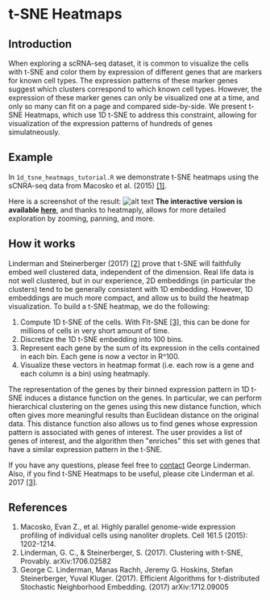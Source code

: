 # t-SNE Heatmaps

## Introduction
When exploring a scRNA-seq dataset, it is common to visualize the cells with
t-SNE and color them by expression of different genes that are markers for
known cell types. The expression patterns of these marker genes suggest which
clusters correspond to which known cell types. However, the expression of these
marker genes can only be visualized one at a time, and only so many can fit on
a page and compared side-by-side. We present t-SNE Heatmaps, which use 1D t-SNE
to address this constraint, allowing for visualization of the expression
patterns of hundreds of genes simulatneously.

## Example
In `1d_tsne_heatmaps_tutorial.R` we demonstrate t-SNE heatmaps using the sCNRA-seq data from Macosko et al. (2015) [[1]](http://www.cell.com/abstract/S0092-8674(15)00549-8).

Here is a screenshot of the result:
![alt text](http://gauss.math.yale.edu/~gcl22/t-sne-heatmaps/Macosko_etal "Example t-SNE heatmap")
**The interactive version is available [here](http://gauss.math.yale.edu/~gcl22/t-sne-heatmaps/Macosko_etal.html)**, and thanks to heatmaply, allows for more detailed exploration by zooming, panning, and more.

## How it works
Linderman and Steinerberger (2017) [[2]](https://arxiv.org/abs/1706.02582) prove that t-SNE will faithfully embed well clustered data, independent of the dimension. Real life data is not well clustered, but in our experience,  2D embeddings (in particular the clusters) tend to be generally consistent with 1D embedding.  However, 1D embeddings are much more compact, and allow us to build the heatmap visualization. To build a t-SNE heatmap, we do the following:

1. Compute 1D t-SNE of the cells. With FIt-SNE [[3]](https://arxiv.org/abs/1712.09005), this can be done for millions of cells in very short amount of time.
2. Discretize the 1D t-SNE embedding into 100 bins.
3. Represent each gene by the sum of its expression in the cells contained in each bin. Each gene is now a vector in R^100.
4. Visualize these vectors in heatmap format (i.e. each row is a gene and each column is a bin) using heatmaply.

The representation of the genes by their binned expression pattern in 1D t-SNE induces a distance function on the genes. In particular, we can perform hierarchical clustering on the genes using this new distance function, which often gives more meaningful results than Euclidean distance on the original data. This distance function also allows us to find genes whose expression pattern is associated with genes of interest. The user provides a list of genes of interest, and the algorithm then "enriches" this set with genes that have a similar expression pattern in the t-SNE.


If you have any questions, please feel free to [contact](mailto:george.linderman[at]yale.edu) George Linderman. Also, if you find t-SNE Heatmaps to be useful, please cite Linderman et al. 2017 [[3]](https://arxiv.org/abs/1712.09005).

## References
1. Macosko, Evan Z., et al. Highly parallel genome-wide expression profiling of individual cells using nanoliter droplets. Cell 161.5 (2015): 1202-1214.
2. Linderman, G. C., & Steinerberger, S. (2017). Clustering with t-SNE, Provably. arXiv:1706.02582
3. George C. Linderman, Manas Rachh, Jeremy G. Hoskins, Stefan Steinerberger, Yuval Kluger. (2017). Efficient Algorithms for t-distributed Stochastic Neighborhood Embedding. (2017) arXiv:1712.09005
